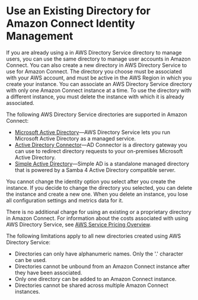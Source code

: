 # Use an Existing Directory for Amazon Connect Identity Management<a name="directory-service"></a>

If you are already using a in AWS Directory Service directory to manage users, you can use the same directory to manage user accounts in Amazon Connect\. You can also create a new directory in AWS Directory Service to use for Amazon Connect\. The directory you choose must be associated with your AWS account, and must be active in the AWS Region in which you create your instance\. You can associate an AWS Directory Service directory with only one Amazon Connect instance at a time\. To use the directory with a different instance, you must delete the instance with which it is already associated\.

The following AWS Directory Service directories are supported in Amazon Connect:
+ [Microsoft Active Directory](https://docs.aws.amazon.com/directoryservice/latest/admin-guide/directory_microsoft_ad.html)—AWS Directory Service lets you run Microsoft Active Directory as a managed service\.
+ [Active Directory Connector](https://docs.aws.amazon.com/directoryservice/latest/admin-guide/directory_ad_connector.html)—AD Connector is a directory gateway you can use to redirect directory requests to your on\-premises Microsoft Active Directory\. 
+ [Simple Active Directory](https://docs.aws.amazon.com/directoryservice/latest/admin-guide/directory_simple_ad.html)—Simple AD is a standalone managed directory that is powered by a Samba 4 Active Directory compatible server\.

You cannot change the identity option you select after you create the instance\. If you decide to change the directory you selected, you can delete the instance and create a new one\. When you delete an instance, you lose all configuration settings and metrics data for it\.

There is no additional charge for using an existing or a proprietary directory in Amazon Connect\. For information about the costs associated with using AWS Directory Service, see [AWS Service Pricing Overview](http://aws.amazon.com/pricing)\.

The following limitations apply to all new directories created using AWS Directory Service:
+ Directories can only have alphanumeric names\. Only the '\.' character can be used\.
+ Directories cannot be unbound from an Amazon Connect instance after they have been associated\.
+ Only one directory can be added to an Amazon Connect instance\.
+ Directories cannot be shared across multiple Amazon Connect instances\.